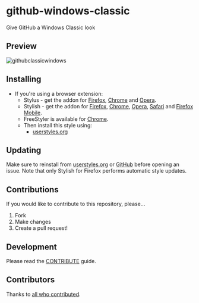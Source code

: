# github-windows-classic
Give GitHub a Windows Classic look

## Preview
![githubclassicwindows](https://userstyles.org/style_screenshots/160991_after.png?r=1528263275)


## Installing

* If you're using a browser extension:
  * Stylus - get the addon for [Firefox](https://addons.mozilla.org/en-US/firefox/addon/styl-us/), [Chrome](https://chrome.google.com/webstore/detail/stylus/clngdbkpkpeebahjckkjfobafhncgmne) and [Opera](https://addons.opera.com/en-gb/extensions/details/stylus/).
  * Stylish - get the addon for [Firefox](https://addons.mozilla.org/en-US/firefox/addon/2108/), [Chrome](https://chrome.google.com/extensions/detail/fjnbnpbmkenffdnngjfgmeleoegfcffe), [Opera](https://addons.opera.com/en/extensions/details/stylish/), [Safari](http://sobolev.us/stylish/) and [Firefox Mobile](https://addons.mozilla.org/en-US/firefox/addon/2108/).
  * FreeStyler is available for [Chrome](https://chrome.google.com/webstore/detail/freestyler/hihigldmabkodfpehkgdemjklmaebmca).<br>
  * Then install this style using:
    * [userstyles.org](http://userstyles.org/styles/160991)

## Updating

Make sure to reinstall from [userstyles.org](https://userstyles.org/styles/160991/github-windows-classic) or [GitHub](https://raw.githubusercontent.com/vhanla/github-windows-classic/master/dist/userstyle.min.css) before opening an issue. Note that only Stylish for Firefox performs automatic style updates.


## Contributions

If you would like to contribute to this repository, please...

1. Fork
2. Make changes
3. Create a pull request!

## Development

Please read the [CONTRIBUTE](./CONTRIBUTE.md) guide.


## Contributors

Thanks to [all who contributed](./acknowledgements.md).



